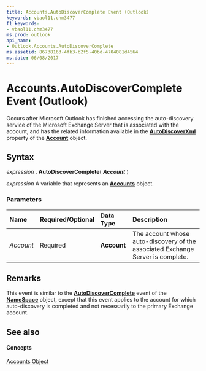 ```yaml
---
title: Accounts.AutoDiscoverComplete Event (Outlook)
keywords: vbaol11.chm3477
f1_keywords:
- vbaol11.chm3477
ms.prod: outlook
api_name:
- Outlook.Accounts.AutoDiscoverComplete
ms.assetid: 86738163-4fb3-b2f5-40bd-4704081d4564
ms.date: 06/08/2017
---
```



# Accounts.AutoDiscoverComplete Event (Outlook)

Occurs after Microsoft Outlook has finished accessing the auto-discovery service of the Microsoft Exchange Server that is associated with the account, and has the related information available in the  **[AutoDiscoverXml](Outlook.Account.AutoDiscoverXml.md)** property of the **[Account](Outlook.Account.md)** object.


## Syntax

 _expression_ . **AutoDiscoverComplete**( **_Account_** )

 _expression_ A variable that represents an **[Accounts](Outlook.Accounts.md)** object.


### Parameters



|**Name**|**Required/Optional**|**Data Type**|**Description**|
|:-----|:-----|:-----|:-----|
| _Account_|Required| **Account**|The account whose auto-discovery of the associated Exchange Server is complete.|

## Remarks

This event is similar to the  **[AutoDiscoverComplete](Outlook.NameSpace.AutoDiscoverComplete.md)** event of the **[NameSpace](Outlook.NameSpace.md)** object, except that this event applies to the account for which auto-discovery is completed and not necessarily to the primary Exchange account.


## See also


#### Concepts


[Accounts Object](Outlook.Accounts.md)

